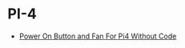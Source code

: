 # PI-4
* [Power On Button and Fan For Pi4 Without Code](https://github.com/MEHDIMYADI/PI-4/wiki/Power-On-Button-and-Fan-For-Pi4-Without-Code)
